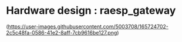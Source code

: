 # Hardware design : raesp_gateway

(https://user-images.githubusercontent.com/5003708/165724702-2c5c48fa-0586-41e2-8aff-7cb9616be127.png)

